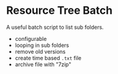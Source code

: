 # Resource Tree Batch

A useful batch script to list sub folders.

* configurable
* looping in sub folders
* remove old versions
* create time based `.txt` file
* archive file with "7zip"
